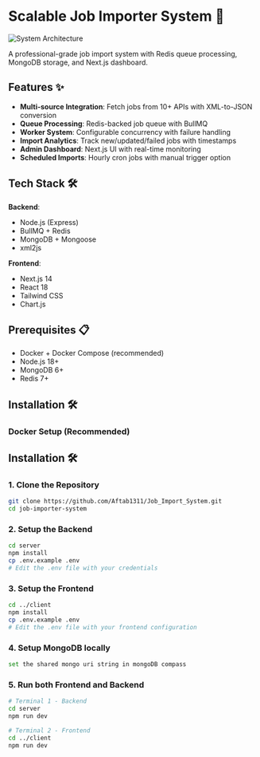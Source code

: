 # Scalable Job Importer System 🚀

![System Architecture](docs/architecture-diagram.png)

A professional-grade job import system with Redis queue processing, MongoDB storage, and Next.js dashboard.

## Features ✨

- **Multi-source Integration**: Fetch jobs from 10+ APIs with XML-to-JSON conversion
- **Queue Processing**: Redis-backed job queue with BullMQ
- **Worker System**: Configurable concurrency with failure handling
- **Import Analytics**: Track new/updated/failed jobs with timestamps
- **Admin Dashboard**: Next.js UI with real-time monitoring
- **Scheduled Imports**: Hourly cron jobs with manual trigger option

## Tech Stack 🛠️

**Backend**:
- Node.js (Express)
- BullMQ + Redis
- MongoDB + Mongoose
- xml2js

**Frontend**:
- Next.js 14
- React 18
- Tailwind CSS
- Chart.js

## Prerequisites 📋

- Docker + Docker Compose (recommended)
- Node.js 18+
- MongoDB 6+
- Redis 7+

## Installation 🛠️

### Docker Setup (Recommended)

## Installation 🛠️

### 1. Clone the Repository
```bash
git clone https://github.com/Aftab1311/Job_Import_System.git
cd job-importer-system
```

### 2. Setup the Backend
```bash
cd server
npm install
cp .env.example .env
# Edit the .env file with your credentials
```

### 3. Setup the Frontend
```bash
cd ../client
npm install
cp .env.example .env
# Edit the .env file with your frontend configuration
```
### 4. Setup MongoDB locally
```bash
set the shared mongo uri string in mongoDB compass
```

### 5. Run both Frontend and Backend
```bash
# Terminal 1 - Backend
cd server
npm run dev

# Terminal 2 - Frontend
cd ../client
npm run dev
```
